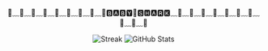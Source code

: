 <!-- 简约分割线：小鲨鱼 -->
<p align="center">🦈﹏🦈﹏🦈﹏🦈﹏🦈﹏🦈﹏🦈﹏🦈﹏🦈🅱🅰🅱🆈🦈🆂🅷🅰🆁🅺﹏🦈﹏🦈﹏🦈﹏🦈﹏🦈﹏🦈﹏🦈﹏🦈﹏🦈﹏🦈</p>

<p align="center">
  <img src="https://github-readme-streak-stats.herokuapp.com/?user=babysharkhome&theme=radical" alt="Streak"/>
  <img src="https://github-readme-stats.vercel.app/api?username=babysharkhome&show_icons=true&theme=radical" alt="GitHub Stats"/>
</p>





